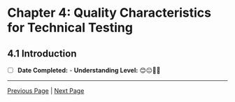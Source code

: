 # Chapter 4: Quality Characteristics for Technical Testing

## 4.1 Introduction

- [ ] **Date Completed:** - **Understanding Level:** 😊😐🤢🤮

---

[Previous Page](../3-static-and-dynamic-analysis/3.3-dynamic-analysis.md) | [Next Page](4.2-general-planning-issues.md)

